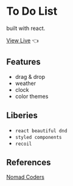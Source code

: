 # To Do List

built with react.

[View Live](https://the-new-kim.github.io/to-do-list/) 👈

## Features

- drag & drop
- weather
- clock
- color themes

## Liberies

- `react beautiful dnd`
- `styled components`
- `recoil`

## References

[Nomad Coders](https://nomadcoders.co/)
